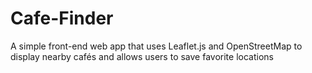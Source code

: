 # Cafe-Finder
A simple front-end web app that uses Leaflet.js and OpenStreetMap to display nearby cafés and allows users to save favorite locations

